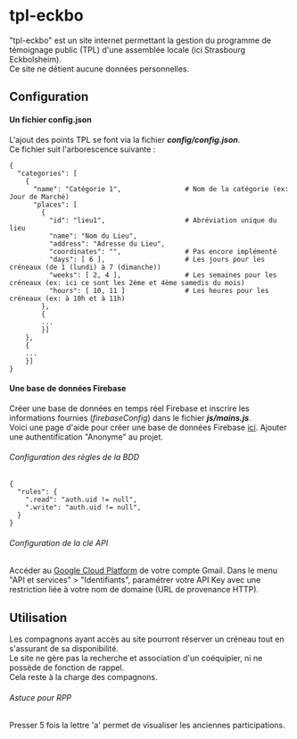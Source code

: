 # tpl-eckbo

"tpl-eckbo" est un site internet permettant la gestion du programme de témoignage public (TPL) d'une assemblée locale (ici Strasbourg Eckbolsheim).  
Ce site ne détient aucune données personnelles.

## Configuration
#### Un fichier config.json  

L'ajout des points TPL se font via la fichier *__config/config.json__*.  
Ce fichier suit l'arborescence suivante :  

```
{
  "categories": [
    {
      "name": "Catégorie 1",                # Nom de la catégorie (ex: Jour de Marché)
      "places": [
        {
          "id": "lieu1",                    # Abréviation unique du lieu
          "name": "Nom du Lieu",
          "address": "Adresse du Lieu",
          "coordinates": "",                # Pas encore implémenté
          "days": [ 6 ],                    # Les jours pour les créneaux (de 1 (lundi) à 7 (dimanche))
          "weeks": [ 2, 4 ],                # Les semaines pour les créneaux (ex: ici ce sont les 2ème et 4ème samedis du mois)
          "hours": [ 10, 11 ]               # Les heures pour les créneaux (ex: à 10h et à 11h)
        },
        {
        ...
        }]
    },
    {
    ...
    }]
}
```

#### Une base de données Firebase

Créer une base de données en temps réel Firebase et inscrire les informations fournies (*firebaseConfig*) dans le fichier *__js/mains.js__*.  
Voici une page d'aide pour créer une base de données Firebase [ici](https://firebase.google.com/docs/database/web/start#create_a_database).
Ajouter une authentification "Anonyme" au projet.

###### Configuration des règles de la BDD

```
{
  "rules": {
    ".read": "auth.uid != null",
    ".write": "auth.uid != null",
  }
}
```

###### Configuration de la clé API

Accéder au [Google Cloud Platform](https://console.cloud.google.com) de votre compte Gmail. Dans le menu "API et services" > "Identifiants", 
paramétrer votre API Key avec une restriction liée à votre nom de domaine (URL de provenance HTTP).

## Utilisation

Les compagnons ayant accès au site pourront réserver un créneau tout en s'assurant de sa disponibilité.  
Le site ne gère pas la recherche et association d'un coéquipier, ni ne possède de fonction de rappel.  
Cela reste à la charge des compagnons.

###### Astuce pour RPP

Presser 5 fois la lettre 'a' permet de visualiser les anciennes participations.
